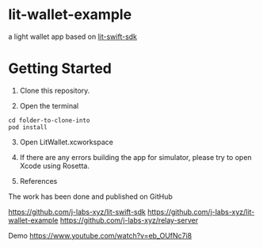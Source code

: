 # lit-wallet-example

a light wallet app based on [lit-swift-sdk](https://github.com/j-labs-xyz/lit-swift-sdk)

# Getting Started

1. Clone this repository.

2. Open the terminal 

```
cd folder-to-clone-into
pod install
```

3. Open LitWallet.xcworkspace

4. If there are any errors building the app for simulator, please try to open Xcode using Rosetta.

5. References

The work has been done and published on GitHub

https://github.com/j-labs-xyz/lit-swift-sdk
https://github.com/j-labs-xyz/lit-wallet-example
https://github.com/j-labs-xyz/relay-server

Demo
https://www.youtube.com/watch?v=eb_OUfNc7i8
